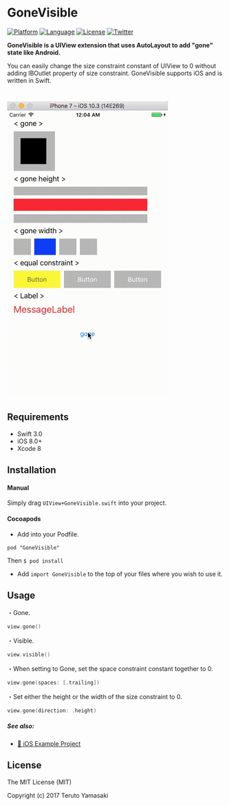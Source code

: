 # GoneVisible

[![Platform](http://img.shields.io/badge/platform-ios-blue.svg?style=flat
)](https://developer.apple.com/iphone/index.action)
[![Language](http://img.shields.io/badge/language-swift-brightgreen.svg?style=flat
)](https://developer.apple.com/swift)
[![License](http://img.shields.io/badge/license-MIT-lightgrey.svg?style=flat
)](http://mit-license.org)
[![Twitter](https://img.shields.io/badge/twitter-@yteruto-blue.svg?style=flat)](http://twitter.com/yteruto)

**GoneVisible is a UIView extension that uses AutoLayout to add "gone" state like Android.**  

You can easily change the size constraint constant of UIView to 0 without adding IBOutlet property of size constraint. GoneVisible supports iOS and is written in Swift.  
　  
　  
![](demo.gif)

## Requirements ##
* Swift 3.0
* iOS 8.0+
* Xcode 8

## Installation ##
#### Manual ####
Simply drag `UIView+GoneVisible.swift` into your project.

#### Cocoapods ####
- Add into your Podfile.

```:Podfile
pod "GoneVisible"
```

Then `$ pod install`
- Add `import GoneVisible` to the top of your files where you wish to use it.

## Usage ##

・Gone.
```swift
view.gone()
```

・Visible.
```swift
view.visible()
```

・When setting to Gone, set the space constraint constant together to 0.
```swift
view.gone(spaces: [.trailing])
```

・Set either the height or the width of the size constraint to 0.
```swift
view.gone(direction: .height)
```

##### See also:  
- [:link: iOS Example Project](https://github.com/terutoyamasaki/GoneVisible/tree/master/Example/GoneVisibleExample)

## License ##

The MIT License (MIT)

Copyright (c) 2017 Teruto Yamasaki

